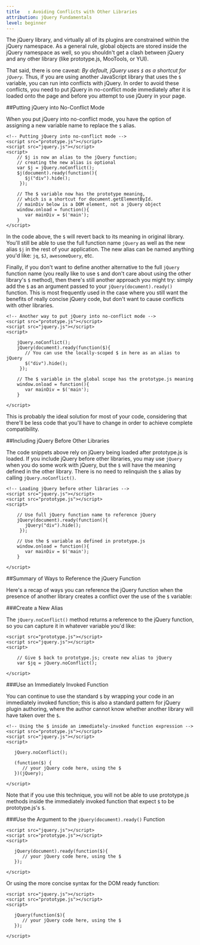 ```yaml
---
title   : Avoiding Conflicts with Other Libraries
attribution: jQuery Fundamentals
level: beginner
---
```


The jQuery library, and virtually all of its plugins are constrained within the jQuery namespace. 
As a general rule, global objects are stored inside the jQuery namespace as well, so you shouldn't 
get a clash between jQuery and any other library (like prototype.js, MooTools, or YUI).

That said, there is one caveat: *By default, jQuery uses `$` as a shortcut for `jQuery`.*  Thus, if 
you are using another JavaScript library that uses the `$` variable, you can
run into conflicts with jQuery.  In order to avoid these conflicts, you need to
put jQuery in no-conflict mode immediately after it is loaded onto the page and
before you attempt to use jQuery in your page.

##Putting jQuery into No-Conflict Mode

When you put jQuery into no-conflict mode, you have the option of assigning a
new variable name to replace the `$` alias.

```
<!-- Putting jQuery into no-conflict mode -->
<script src="prototype.js"></script>
<script src="jquery.js"></script>
<script>
	// $j is now an alias to the jQuery function;
	// creating the new alias is optional
	var $j = jQuery.noConflict();
	$j(document).ready(function(){
       $j("div").hide();
     });

	// The $ variable now has the prototype meaning,
	// which is a shortcut for document.getElementById.
	// mainDiv below is a DOM element, not a jQuery object
	window.onload = function(){
	   var mainDiv = $('main');
    }
</script>
```

In the code above, the `$` will revert back to its meaning in original library. You'll 
still be able to use the full function name `jQuery` as well as the new alias `$j` in 
the rest of your application. The new alias can be named anything you'd like: `jq`, `$J`, 
`awesomeQuery`, etc. 

Finally, if you don't want to define another alternative to the full `jQuery` function name 
(you really like to use `$` and don't care about using the other library's `$` method), then 
there's still another approach you might try: simply add the `$` as an argument passed to your
`jQuery(document).ready()` function. This is most frequently used in the case where you still want the 
benefits of really concise jQuery code, but don't want to cause conflicts with other libraries.

```
<!-- Another way to put jQuery into no-conflict mode -->
<script src="prototype.js"></script>
<script src="jquery.js"></script>
<script>
	
	jQuery.noConflict();
	jQuery(document).ready(function($){
       // You can use the locally-scoped $ in here as an alias to jQuery 
       $("div").hide();
     });

	// The $ variable in the global scope has the prototype.js meaning
	window.onload = function(){
	   var mainDiv = $('main');
    }

</script>

```

This is probably the ideal solution for most of your code, considering that there'll be 
less code that you'll have to change in order to achieve complete compatibility. 

##Including jQuery Before Other Libraries

The code snippets above rely on jQuery being loaded after prototype.js is loaded. If you 
include jQuery before other libraries, you may use `jQuery` when you do some work with 
jQuery, but the `$` will have the meaning defined in the other library. There is no need 
to relinquish the `$` alias by calling `jQuery.noConflict()`.

```
<!-- Loading jQuery before other libraries -->
<script src="jquery.js"></script>
<script src="prototype.js"></script>
<script>
	
	// Use full jQuery function name to reference jQuery
	jQuery(document).ready(function(){
       jQuery("div").hide();
     });

	// Use the $ variable as defined in prototype.js
	window.onload = function(){
	   var mainDiv = $('main');
    }

</script>
```

##Summary of Ways to Reference the jQuery Function

Here's a recap of ways you can reference the jQuery function when the presence of 
another library creates a conflict over the use of the `$` variable:

###Create a New Alias

The `jQuery.noConflict()` method returns a reference to the jQuery function, so you can
capture it in whatever variable you'd like:

```
<script src="prototype.js"></script>
<script src="jquery.js"></script>
<script>
	
	// Give $ back to prototype.js; create new alias to jQuery
    var $jq = jQuery.noConflict();

</script>
```

###Use an Immediately Invoked Function 

You can continue to use the standard `$` by wrapping your code in an immediately invoked 
function; this is also a standard pattern for jQuery plugin authoring, where the author 
cannot know whether another library will have taken over the `$`.

```
<!-- Using the $ inside an immediately-invoked function expression -->
<script src="prototype.js"></script>
<script src="jquery.js"></script>
<script>

   jQuery.noConflict();

   (function($) {
      // your jQuery code here, using the $
   })(jQuery);

</script>
```

Note that if you use this technique, you will not be able to use prototype.js methods inside the 
immediately invoked function that expect `$` to be prototype.js's `$`. 

###Use the Argument to the `jQuery(document).ready()` Function

```
<script src="jquery.js"></script>
<script src="prototype.js"></script>
<script>

   jQuery(document).ready(function($){
      // your jQuery code here, using the $
   });

</script>
```

Or using the more concise syntax for the DOM ready function:

```
<script src="jquery.js"></script>
<script src="prototype.js"></script>
<script>

   jQuery(function($){
      // your jQuery code here, using the $
   });

</script>
```

